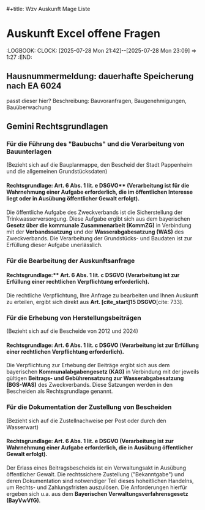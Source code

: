 #+title: Wzv Auskunft Mage Liste
# Auskunft Excel offene Fragen
:LOGBOOK:
CLOCK: [2025-07-28 Mon 21:42]--[2025-07-28 Mon 23:09] =>  1:27
:END:
## Hausnummermeldung: dauerhafte Speicherung nach EA 6024
passt dieser hier? Beschreibung: Bauvoranfragen, Baugenehmigungen, Bauüberwachung
## Gemini Rechtsgrundlagen
### Für die Führung des "Baubuchs" und die Verarbeitung von Bauunterlagen
(Bezieht sich auf die Bauplanmappe, den Bescheid der Stadt Pappenheim und die allgemeinen Grundstücksdaten)
#### Rechtsgrundlage: Art. 6 Abs. 1 lit. e DSGVO** (Verarbeitung ist für die Wahrnehmung einer Aufgabe erforderlich, die im öffentlichen Interesse liegt oder in Ausübung öffentlicher Gewalt erfolgt).
Die öffentliche Aufgabe des Zweckverbands ist die Sicherstellung der Trinkwasserversorgung. Diese Aufgabe ergibt sich aus dem bayerischen **Gesetz über die kommunale Zusammenarbeit (KommZG)** in Verbindung mit der **Verbandssatzung** und der **Wasserabgabesatzung (WAS)** des Zweckverbands. Die Verarbeitung der Grundstücks- und Baudaten ist zur Erfüllung dieser Aufgabe unerlässlich.
### Für die Bearbeitung der Auskunftsanfrage
#### Rechtsgrundlage:** **Art. 6 Abs. 1 lit. c DSGVO** (Verarbeitung ist zur Erfüllung einer rechtlichen Verpflichtung erforderlich).
Die rechtliche Verpflichtung, Ihre Anfrage zu bearbeiten und Ihnen Auskunft zu erteilen, ergibt sich direkt aus **Art. [cite_start]15 DSGVO**[cite: 733].
### Für die Erhebung von Herstellungsbeiträgen
(Bezieht sich auf die Bescheide von 2012 und 2024)
#### Rechtsgrundlage: Art. 6 Abs. 1 lit. c DSGVO (Verarbeitung ist zur Erfüllung einer rechtlichen Verpflichtung erforderlich).
Die Verpflichtung zur Erhebung der Beiträge ergibt sich aus dem bayerischen **Kommunalabgabengesetz (KAG)** in Verbindung mit der jeweils gültigen **Beitrags- und Gebührensatzung zur Wasserabgabesatzung (BGS-WAS)** des Zweckverbands. Diese Satzungen werden in den Bescheiden als Rechtsgrundlage genannt.
### Für die Dokumentation der Zustellung von Bescheiden
(Bezieht sich auf die Zustellnachweise per Post oder durch den Wasserwart)
#### Rechtsgrundlage: Art. 6 Abs. 1 lit. e DSGVO (Verarbeitung ist zur Wahrnehmung einer Aufgabe erforderlich, die in Ausübung öffentlicher Gewalt erfolgt).
Der Erlass eines Beitragsbescheids ist ein Verwaltungsakt in Ausübung öffentlicher Gewalt. Die rechtssichere Zustellung ("Bekanntgabe") und deren Dokumentation sind notwendiger Teil dieses hoheitlichen Handelns, um Rechts- und Zahlungsfristen auszulösen. Die Anforderungen hierfür ergeben sich u.a. aus dem **Bayerischen Verwaltungsverfahrensgesetz (BayVwVfG)**.

